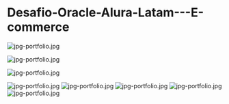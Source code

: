 # Desafio-Oracle-Alura-Latam---E-commerce

![jpg-portfolio.jpg](https://i.postimg.cc/j5Lj3Lsk/e-commerce.jpg)

![jpg-portfolio.jpg](https://i.postimg.cc/k501Ry8f/screenshot-products.jpg)

![jpg-portfolio.jpg](https://i.postimg.cc/T34GSZM1/screenshot-new-product.jpg)

![jpg-portfolio.jpg](https://i.postimg.cc/wRQmNhxR/index-mobile.jpg) ![jpg-portfolio.jpg](https://i.postimg.cc/yDmGnfSh/screenshot-stormtrooper-mobile.jpg) ![jpg-portfolio.jpg](https://i.postimg.cc/ykSt361b/screenshot-login-mobile.jpg) ![jpg-portfolio.jpg](https://i.postimg.cc/JHLXtT8W/add-product-mobile.jpg) ![jpg-portfolio.jpg](https://i.postimg.cc/K4WCY32T/screenshot-form-mobile.jpg)